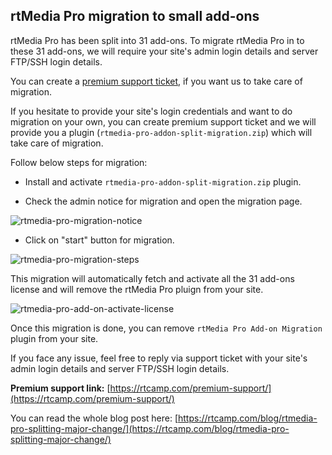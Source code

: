 
## rtMedia Pro migration to small add-ons


rtMedia Pro has been split into 31 add-ons. To migrate rtMedia Pro in to these 31 add-ons, we will require your site's admin login details and server FTP/SSH login details.

You can create a [premium support ticket](https://rtcamp.com/premium-support/), if you want us to take care of migration.

If you hesitate to provide your site's login credentials and want to do migration on your own, you can create premium support ticket and we will provide you a plugin (`rtmedia-pro-addon-split-migration.zip`) which will take care of migration.

Follow below steps for migration:
- Install and activate `rtmedia-pro-addon-split-migration.zip` plugin.

- Check the admin notice for migration and open the migration page.

![rtmedia-pro-migration-notice](https://cloud.githubusercontent.com/assets/2941333/7933387/68eccb26-093c-11e5-8276-028c09a9da1f.png)

- Click on "start" button for migration.

![rtmedia-pro-migration-steps](https://cloud.githubusercontent.com/assets/2941333/7933392/7981763a-093c-11e5-9091-10b0165f1b45.png)

This migration will automatically fetch and activate all the 31 add-ons license and will remove the rtMedia Pro pluign from your site.

![rtmedia-pro-add-on-activate-license](https://cloud.githubusercontent.com/assets/2941333/7933400/87f84c2a-093c-11e5-9edb-bdd72f20b8f6.png)

Once this migration is done, you can remove `rtMedia Pro Add-on Migration` plugin from your site.

If you face any issue, feel free to reply via support ticket with your site's admin login details and server FTP/SSH login details.

**Premium support link:** [https://rtcamp.com/premium-support/](https://rtcamp.com/premium-support/)

You can read the whole blog post here: [https://rtcamp.com/blog/rtmedia-pro-splitting-major-change/](https://rtcamp.com/blog/rtmedia-pro-splitting-major-change/)
